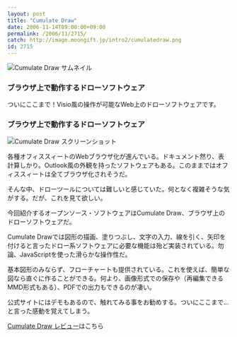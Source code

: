 ```yaml
---
layout: post
title: "Cumulate Draw"
date: 2006-11-14T09:00:00+09:00
permalink: /2006/11/2715/
catch: http://image.moongift.jp/intro2/cumulatedraw.png
id: 2715
---
```

 ![Cumulate Draw サムネイル](http://image.moongift.jp/intro2/cumulatedraw.t.png "Cumulate Draw サムネイル")
  

### ブラウザ上で動作するドローソフトウェア
  
ついにここまで！Visio風の操作が可能なWeb上のドローソフトウェアです。  
<!--more-->  

### ブラウザ上で動作するドローソフトウェア
  

![Cumulate Draw スクリーンショット](http://image.moongift.jp/intro2/cumulatedraw.png "Cumulate Draw スクリーンショット")

  

各種オフィススィートのWebブラウザ化が進んでいる。ドキュメント然り、表計算しかり。Outlook風の外観を持ったソフトウェアもある。このままではオフィススィートは全てブラウザ化されそうだ。

  

そんな中、ドローツールについては難しいと感じていた。何となく複雑そうな気がする。だが、これを見て欲しい。

  

今回紹介するオープンソース・ソフトウェアはCumulate Draw、ブラウザ上のドローソフトウェアだ。

  

Cumulate Drawでは図形の描画、塗りつぶし、文字の入力、線を引く、矢印を付けると言ったドロー系ソフトウェアに必要な機能は殆ど実装されている。勿論、JavaScriptを使った滑らかな操作性だ。

  

基本図形のみならず、フローチャートも提供されている。これを使えば、簡単な図なら直ぐに作ることができる。何より、画像形式での保存や（再編集できるMMD形式もある）、PDFでの出力もできるのが凄い。

  

公式サイトにはデモもあるので、触れてみる事をお勧めする。ついにここまで…と言った感動を覚えてしまう。

  

[Cumulate Draw レビュー](http://oss.moongift.jp/review/i-2716.html)はこちら

